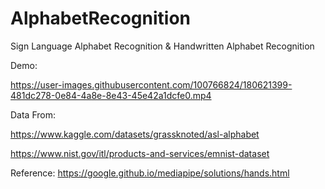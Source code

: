 # AlphabetRecognition
Sign Language Alphabet Recognition &amp; Handwritten Alphabet Recognition

Demo:



https://user-images.githubusercontent.com/100766824/180621399-481dc278-0e84-4a8e-8e43-45e42a1dcfe0.mp4


Data From: 

  https://www.kaggle.com/datasets/grassknoted/asl-alphabet

  https://www.nist.gov/itl/products-and-services/emnist-dataset

Reference: https://google.github.io/mediapipe/solutions/hands.html
